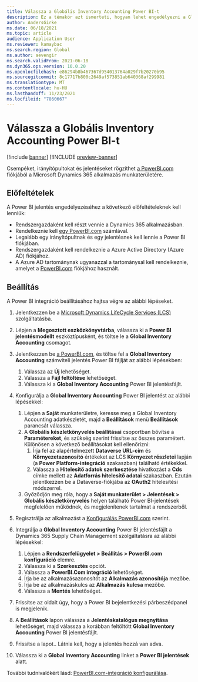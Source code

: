 ```yaml
---
title: Válassza a Globális Inventory Accounting Power BI-t
description: Ez a témakör azt ismerteti, hogyan lehet engedélyezni a Global Inventory Accounting Microsoft Power BI-t.
author: AndersGirke
ms.date: 06/18/2021
ms.topic: article
audience: Application User
ms.reviewer: kamaybac
ms.search.region: Global
ms.author: aevengir
ms.search.validFrom: 2021-06-18
ms.dyn365.ops.version: 10.0.20
ms.openlocfilehash: e86294b8b467367d954013764a029f7b20270b95
ms.sourcegitcommit: 8c17717b800c2649af573851ab640368af299981
ms.translationtype: MT
ms.contentlocale: hu-HU
ms.lasthandoff: 11/23/2021
ms.locfileid: "7860667"
---
```

# <a name="enable-power-bi-for-global-inventory-accounting"></a>Válassza a Globális Inventory Accounting Power BI-t

[!include [banner](../includes/banner.md)]
[!INCLUDE [preview-banner](../includes/preview-banner.md)]
<!--KFM: Preview until 4/30/2022 -->

Csempéket, irányítópultokat és jelentéseket rögzíthet [a PowerBI.com](https://powerbi.com/) fiókjából a Microsoft Dynamics 365 alkalmazás munkaterületére.

## <a name="prerequisites"></a>Előfeltételek

A Power BI jelentés engedélyezéséhez a következő előfeltételeknek kell lenniük:

- Rendszergazdaként kell részt vennie a Dynamics 365 alkalmazásban.
- Rendelkeznie kell [egy PowerBI.com](https://powerbi.com/) számlával.
- Legalább egy irányítópultnak és egy jelentésnek kell lennie a Power BI fiókjában.
- Rendszergazdaként kell rendelkeznie a Azure Active Directory (Azure AD) fiókjához.
- A Azure AD tartománynak ugyanazzal a tartománysal kell rendelkeznie, amelyet a [PowerBI.com](https://powerbi.com/) fiókjához használt.

## <a name="setup"></a>Beállítás

A Power BI integráció beállításához hajtsa végre az alábbi lépéseket.

1. Jelentkezzen be a [Microsoft Dynamics LifeCycle Services (LCS)](https://lcs.dynamics.com/Logon/Index) szolgáltatásba.
1. Lépjen a **Megosztott eszközkönyvtárba**, válassza ki a **Power BI jelentésmodellt** eszköztípusként, és töltse le a **Global Inventory Accounting** csomagot. 
1. Jelentkezzen be [a PowerBI.com](https://app.powerbi.com/), és töltse fel a **Global Inventory Accounting** számviteli jelentés Power BI fájlját az alábbi lépésekben:

    1. Válassza az **Új** lehetőséget.
    1. Válassza a **Fájl feltöltése** lehetőséget.
    1. Válassza ki a **Global Inventory Accounting** Power BI jelentésfájlt.

1. Konfigurálja a **Global Inventory Accounting** Power BI jelentést az alábbi lépésekkel:

    1. Lépjen a **Saját** munkaterületre, keresse meg a Global Inventory Accounting adatkészletét, majd a **Beállítások** menü **Beállítások** parancsát válassza.
    1. A **Globális készletkönyvelés beállításai** csoportban bővítse a **Paramétereket**, és szükség szerint frissítse az összes paramétert. Különösen a következő beállításokat kell ellenőrizni:
        1. Írja fel az alapértelmezett **Dataverse URL-cím** és **Környezetazonosító** értékeket az LCS **Környezet részletei** lapján (a **Power Platform-integráció** szakaszban) található értékekkel.
        1. Válassza a **Hitelesítő adatok szerkesztése** hivatkozást a **Cds** címke mellett az **Adatforrás hitelesítő adatai** szakaszban. Ezután jelentkezzen be a Dataverse-fiókjába az **OAuth2** hitelesítési módszerrel.
    1. Győződjön meg róla, hogy a **Saját munkaterület \> Jelentések \> Globális készletkönyvelés** helyen található Power BI-jelentések megfelelően működnek, és megjelenítenek tartalmat a rendszerből.

1. Regisztrálja az alkalmazást a [Konfigurálás PowerBI.com](../../fin-ops-core/dev-itpro/analytics/configure-power-bi-integration.md#registration-process) szerint.
1. Integrálja a **Global Inventory Accounting** Power BI jelentésfájlt a Dynamics 365 Supply Chain Management szolgáltatásra az alábbi lépésekkel:

    1. Lépjen a **Rendszerfelügyelet \> Beállítás \> PowerBI.com konfiguráció** elemre.
    1. Válassza ki a **Szerkesztés** opciót.
    1. Válassza a **PowerBI.Com integráció** lehetőséget.
    1. Írja be az alkalmazásazonosítót az **Alkalmazás azonosítója** mezőbe.
    1. Írja be az alkalmazáskulcs az **Alkalmazás kulcsa** mezőbe.
    1. Válassza a **Mentés** lehetőséget.

1. Frissítse az oldalt úgy, hogy a Power BI bejelentkezési párbeszédpanel is megjelenik.
1. A **Beállítások** lapon válassza a **Jelentéskatalógus megnyitása** lehetőséget, majd válassza a korábban feltöltött **Global Inventory Accounting** Power BI jelentésfájlt.
1. Frissítse a lapot.. Látnia kell, hogy a jelentés hozzá van adva.
1. Válassza ki a **Global Inventory Accounting** linket a **Power BI jelentések** alatt.

További tudnivalókért lásd: [PowerBI.com-integráció konfigurálása](../../fin-ops-core/dev-itpro/analytics/configure-power-bi-integration.md).
